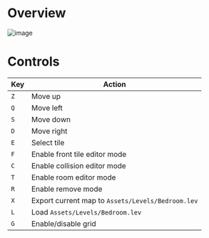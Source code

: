# Overview

![image](https://github.com/user-attachments/assets/3651b11b-d5ce-423f-9fbf-0fdaf89d838b)

# Controls  

| Key | Action |
|-----|--------|
| `Z` | Move up |
| `Q` | Move left |
| `S` | Move down |
| `D` | Move right |
| `E` | Select tile |
| `F` | Enable front tile editor mode |
| `C` | Enable collision editor mode |
| `T` | Enable room editor mode |
| `R` | Enable remove mode |
| `X` | Export current map to `Assets/Levels/Bedroom.lev` |
| `L` | Load `Assets/Levels/Bedroom.lev` |
| `G` | Enable/disable grid |
